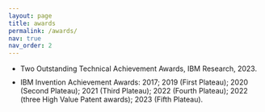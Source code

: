 ```yaml
---
layout: page
title: awards
permalink: /awards/
nav: true
nav_order: 2
---
```



<style>
    ul li { margin-bottom: 10px; }
</style>

<ul>

<li> Two Outstanding Technical Achievement Awards, IBM Research, 2023. </li>
  
<li> IBM Invention Achievement Awards: 2017; 2019 (First Plateau); 2020 (Second Plateau); 2021 (Third Plateau); 2022 (Fourth Plateau); 2022 (three High Value Patent awards); 2023 (Fifth Plateau).</li>

</ul>
